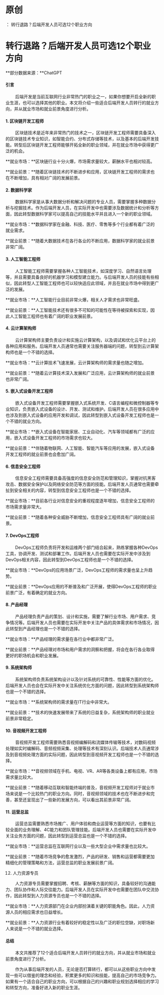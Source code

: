# 原创
：  转行退路？后端开发人员可选12个职业方向

# 转行退路？后端开发人员可选12个职业方向

**部分数据来源：**ChatGPT

#### 引言

        后端开发是当前互联网行业非常热门的职业之一，如果你想要开启全新的职业生涯，也可以选择其他的职业。本文将介绍一些适合后端开发人员转行的就业方向，并从就业市场和就业前景角度进行分析。

#### 1. 区块链开发工程师

        区块链技术是近年来非常热门的技术之一，区块链开发工程师需要具备深入的区块链技术专业知识，如智能合约、分布式存储等技术，以及基本的后端开发技能。转型后区块链开发工程师能够开拓全新的职业领域，并在就业市场中获得更广泛的机会。

**就业市场：**区块链行业十分火爆，市场需求量较大，薪酬水平也相对较高。

**就业前景：**随着区块链技术的不断进步和应用，区块链开发工程师的需求也在不断增加，具有相对广阔的发展前景。

#### 2. 数据科学家

        数据科学家是从事大数据分析和解决问题的专业人员，需要掌握多种数据分析与挖掘技术。作为后端开发人员，在实际开发中也需要涉及数据统计和分析等方面，因此转型数据科学家可以提高自己的技能水平并且进入一个新的职业领域。

**就业市场：**数据科学家在金融、科技、医疗、零售等多个行业都有着广泛的就业需求。

**就业前景：**随着大数据技术在各行各业的不断应用，数据科学家的就业前景非常广阔。

#### 3. 人工智能工程师

        人工智能工程师需要掌握各种人工智能技术，如深度学习、自然语言处理等，并且需要具备良好的机器学习和模型建立能力。与后端开发人员的技能有些相似，因此转型人工智能工程师也可以较快适应此领域，并且在就业市场中得到更广泛的发展。

**就业市场：**人工智能行业目前非常火爆，相关人才需求也非常旺盛。

**就业前景：**人工智能技术还有很多不可知的可能性在等待被探索和实现，因此人工智能工程师也有着广阔的职业发展前景。

#### 4. 云计算架构师

        云计算架构师主要负责设计和实施云计算架构，以及调试和优化云平台上的各种应用和服务。后端开发人员通常也需要关注服务器端的问题，转型到云计算架构师也是一个不错的选择。

**就业市场：**云计算技术飞速发展，云计算架构师的需求量也随之增加。

**就业前景：**随着云计算技术深入发展和广泛应用，云计算架构师的就业前景也非常广阔。

#### 5. 嵌入式设备开发工程师

        嵌入式设备开发工程师需要掌握嵌入式系统开发、C语言编程和微控制器等专业知识，负责嵌入式设备的设计、开发、测试和维护。后端开发人员在很多应用中也涉及到嵌入式设备的应用开发和调试，因此转型到嵌入式设备开发工程师也是一个不错的就业方向。

**就业市场：**嵌入式设备在智能家居、工业自动化、汽车等领域都有广泛的应用，嵌入式设备开发工程师的市场需求也较大。

**就业前景：**伴随着物联网、人工智能、智能汽车等应用的发展，嵌入式设备开发工程师的就业前景也会愈加广阔。

#### 6. 信息安全工程师

        信息安全工程师需要具备高强度的信息安全防范和管理知识，掌握对抗黑客攻击、数据安全保护以及网络安全防范等方面的技能。后端开发人员通常也需要牵扯到安全相关的内容，转型到信息安全工程师也是一个不错的选择。

**就业市场：**目前各行业对信息安全的重视程度逐年增加，信息安全工程师的市场需求量非常大。

**就业前景：**随着各种安全威胁不断增加，信息安全工程师具有广阔的就业前景。

#### 7. DevOps工程师

        DevOps工程师负责将开发和运维两个部门结合起来，熟练掌握各种DevOps工具，协调开发、测试和部署工作。后端开发人员也需要在实际开发中涉及到DevOps相关内容，因此转型到DevOps工程师也是一个不错的选择。

**就业市场：**DevOps的应用场景广泛，DevOps工程师的需求量也呈上升趋势。

**就业前景：**DevOps应用的不断普及和广泛开展，使得DevOps工程师的职业前景广泛，有着确定的就业方向。

#### 8. 产品经理

        产品经理负责产品的策划、设计和实施，需要了解行业市场、用户需求、竞争情况等。后端开发人员也需要在实际开发中关注产品的具体需求和市场情况，因此转型到产品经理也是一个不错的选择。

**就业市场：**产品经理的需求量在各行业中都非常广泛。

**就业前景：**产品经理对市场和用户需求的洞察和把握，将会在各行各业取得更好的职场机会和职业发展。

#### 9. 系统架构师

        系统架构师负责系统架构设计以及针对系统的可靠性、性能等方面的优化。后端开发人员也会在实际开发中关注系统优化方面的问题，因此转型到系统架构师也是一个不错的选择。

**就业市场：**系统架构师的需求量在IT行业中非常大。

**就业前景：**技术的快速发展带来了系统的日益复杂，系统架构师的职业就业前景非常稳定。

#### 10. 音视频开发工程师

        音视频开发工程师需要熟悉音视频编解码和流媒体传输等技术，对数码视频处理如实时编解码、音频视频采集、处理等技术有深刻认识。后端技术人员通常涉及到音视频处理方面的实际问题，因此转型到音视频开发工程师也是一个不错的选择。

**就业市场：**音视频领域在手机、电视、VR、AR等各类设备上都有应用，市场需求量比较大。

**就业前景：**随着移动互联和智能终端的普及，音视频开发工程师对于就业市场来说是一个比较热门的职业方向。同时，音视频领域的技术也在不断进步和完善，甚至还呈现出了一些新的发展方向，可以看出其前景非常广阔。

#### 11. 运营总监

        运营总监需要熟悉市场推广、用户体验和商业运营等方面的知识，也要有比较全面的业务理解、4C能力和团队管理技能。后端开发人员也需要在实际开发中关注业务方面的问题，因此转型到运营总监也是一个不错的选择。

**就业市场：**运营总监在互联网行业以及一些大型企业中需求量也比较大。

**就业前景：**随着市场竞争的愈发激烈，产品的研发、销售和运营都需要更加精细化的管理策略和方法，运营总监的职业发展前景广阔。

12. 人力资源专员

        人力资源专员需要掌握招聘、考核、薪酬等方面的知识，具备较好的沟通能力、团队协作和人际交往能力。后端开发人员在实际开发中也需要在团队中交流协作，因此转型到人力资源专员也是一个不错的选择。

**就业市场：**人力资源部门在企业内部扮演着关键的职能角色。因此，人力资源人员的相应需求也日益增长。

**就业前景：**人力资源行业有着较好的稳定性以及广泛的职位空缺，对职场新人来说是一个不错的就业选择。

#### 总结

        本文共推荐了12个适合后端开发人员转行的就业方向，并从就业市场和就业前景角度进行了分析。

        作为从事后端开发的人员，无论是否打算转行，都可以从这些职业方向中发现一些可以借鉴的理念和经验，积累更多的知识和技能，提高自己的市场竞争力。如果有一个适合自己的职业方向，可以根据自己的兴趣和职业规划选择相应的学习和转型方向，准备好进入新的职业生涯。
